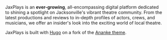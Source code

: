JaxPlays is an **ever-growing**, all-encompassing digital platform dedicated to shining a spotlight on Jacksonville's vibrant theatre community. From the latest productions and reviews to in-depth profiles of actors, crews, and musicians, we offer an insider's look into the exciting world of local theatre.

JaxPlays is built with [Hugo](https://gohugo.io/) on a fork of the [Ananke theme](https://github.com/theNewDynamic/gohugo-theme-ananke).
